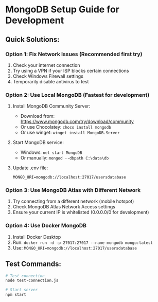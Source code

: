 # MongoDB Setup Guide for Development

## Quick Solutions:

### Option 1: Fix Network Issues (Recommended first try)
1. Check your internet connection
2. Try using a VPN if your ISP blocks certain connections
3. Check Windows Firewall settings
4. Temporarily disable antivirus to test

### Option 2: Use Local MongoDB (Fastest for development)
1. Install MongoDB Community Server:
   - Download from: https://www.mongodb.com/try/download/community
   - Or use Chocolatey: `choco install mongodb`
   - Or use winget: `winget install MongoDB.Server`

2. Start MongoDB service:
   - Windows: `net start MongoDB`
   - Or manually: `mongod --dbpath C:\data\db`

3. Update .env file:
   ```
   MONGO_URI=mongodb://localhost:27017/usersdatabase
   ```

### Option 3: Use MongoDB Atlas with Different Network
1. Try connecting from a different network (mobile hotspot)
2. Check MongoDB Atlas Network Access settings
3. Ensure your current IP is whitelisted (0.0.0.0/0 for development)

### Option 4: Use Docker MongoDB
1. Install Docker Desktop
2. Run: `docker run -d -p 27017:27017 --name mongodb mongo:latest`
3. Use: `MONGO_URI=mongodb://localhost:27017/usersdatabase`

## Test Commands:
```bash
# Test connection
node test-connection.js

# Start server
npm start
```
